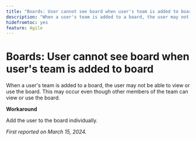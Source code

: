 ```yaml
---
title: "Boards: User cannot see board when user's team is added to board"
description: "When a user's team is added to a board, the user may not be able to view or use the board. This may occur even though other members of the team can view or use the board. A workaround is available."
hidefromtoc: yes
feature: Agile
---
```


# Boards: User cannot see board when user's team is added to board

When a user's team is added to a board, the user may not be able to view or use the board. This may occur even though other members of the team can view or use the board.

**Workaround**

Add the user to the board individually.

_First reported on March 15, 2024._
